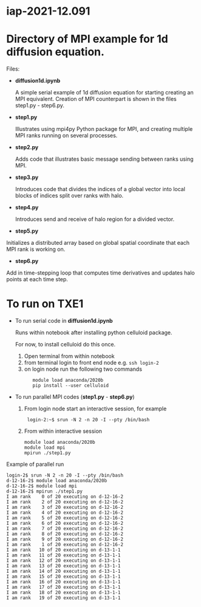 # iap-2021-12.091

# Directory of MPI example for 1d diffusion equation.

Files: 

 - __diffusion1d.ipynb__
 
    A simple serial example of 1d diffusion equation for starting creating an
    MPI equivalent. Creation of MPI counterpart is shown in the files step1.py - 
    step6.py.
 
 - __step1.py__
 
    Illustrates using mpi4py Python package for MPI, and creating multiple
    MPI ranks running on several processes.
 
 - __step2.py__
 
    Adds code that illustrates basic message sending between ranks using
    MPI. 


 - __step3.py__
 
    Introduces code that divides the indices of a global vector into
    local blocks of indices split over ranks with halo.
 
 - __step4.py__
 
   Introduces send and receive of halo region for a divided vector. 
 
 - __step5.py__
 
  Initializes a distributed array based on global spatial coordinate that each MPI 
  rank is working on.
 
 - __step6.py__

 Add in time-stepping loop that computes time derivatives and updates halo points at
 each time step. 
 
# To run on TXE1

  - To run serial code in __diffusion1d.ipynb__ 
  
    Runs within notebook after installing python celluloid package.
    
    For now, to install celluloid do this once.
    1. Open terminal from within notebook
    2. from terminal login to front end node e.g. `ssh login-2`
    3. on login node run the following two commands
          ```
             module load anaconda/2020b
             pip install --user celluloid
          ```
          
  - To run parallel MPI codes (__step1.py__ - __step6.py__)
  
    1. From login node start an interactive session, for example
       ```
        login-2:~$ srun -N 2 -n 20 -I --pty /bin/bash
       ```
       
    2. From within interactive session
    
       ```
       module load anaconda/2020b
       module load mpi
       mpirun ./step1.py
       ```
       
   Example of parallel run
   
   ```
   login-2$ srun -N 2 -n 20 -I --pty /bin/bash   
   d-12-16-2$ module load anaconda/2020b
   d-12-16-2$ module load mpi
   d-12-16-2$ mpirun ./step1.py
I am rank    0 of 20 executing on d-12-16-2
I am rank    2 of 20 executing on d-12-16-2
I am rank    3 of 20 executing on d-12-16-2
I am rank    4 of 20 executing on d-12-16-2
I am rank    5 of 20 executing on d-12-16-2
I am rank    6 of 20 executing on d-12-16-2
I am rank    7 of 20 executing on d-12-16-2
I am rank    8 of 20 executing on d-12-16-2
I am rank    9 of 20 executing on d-12-16-2
I am rank    1 of 20 executing on d-12-16-2
I am rank   10 of 20 executing on d-13-1-1
I am rank   11 of 20 executing on d-13-1-1
I am rank   12 of 20 executing on d-13-1-1
I am rank   13 of 20 executing on d-13-1-1
I am rank   14 of 20 executing on d-13-1-1
I am rank   15 of 20 executing on d-13-1-1
I am rank   16 of 20 executing on d-13-1-1
I am rank   17 of 20 executing on d-13-1-1
I am rank   18 of 20 executing on d-13-1-1
I am rank   19 of 20 executing on d-13-1-1

   ```
          
  
   
